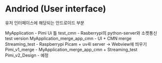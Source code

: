# Andriod (User interface)
유저 인터페이스에 해당되는 안드로이드 부분

MyApplication - Pimi Ui 틀
test_cmn - Rasberrypi의 python-server와 소켓통신 test version
MyApplication_merge_app_cmn - UI + CMN merge
Streaming_test - Raspberrypi Picam + uv4l server -> Webview에 띄우기
Pimi_v1_merge - MyApplication_merge_app_cmn + Streaming_test
Pimi_v2_Design - 예정


